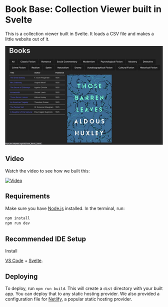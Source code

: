 # Book Base: Collection Viewer built in Svelte

This is a collection viewer built in Svelte. It loads a CSV file and makes a little website out of it.

![Screenshot](.github/screenshot.jpg)

## Video

Watch the video to see how we built this:

[![Video](https://img.youtube.com/vi/5zb7-3ccG_k/0.jpg)](https://www.youtube.com/watch?v=5zb7-3ccG_k)

## Requirements

Make sure you have [Node.js](https://nodejs.org/en) installed. In the terminal, run:

```bash
npm install
npm run dev
```

## Recommended IDE Setup

Install

[VS Code](https://code.visualstudio.com/) + [Svelte](https://marketplace.visualstudio.com/items?itemName=svelte.svelte-vscode).

## Deploying

To deploy, run `npm run build`. This will create a `dist` directory with your built app. You can deploy that to any static hosting provider. We also provided a configuration file for [Netlify](https://www.netlify.com/), a popular static hosting provider.
